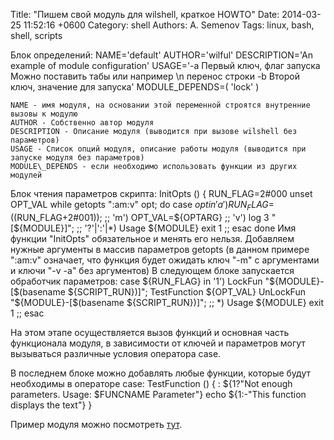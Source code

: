 Title: "Пишем свой модуль для wilshell, краткое HOWTO"
Date: 2014-03-25 11:52:16 +0600
Category: shell
Authors: A. Semenov
Tags: linux, bash, shell, scripts

<!--more-->

Блок определений:
NAME='default'
AUTHOR='wilful'
DESCRIPTION='An example of module configuration'
USAGE='-a  Первый ключ, флаг запуска
Можно поставить 
    табы или например \n перенос строки
-b  Второй ключ, значение для запуска'
MODULE_DEPENDS=( 'lock' )

    NAME - имя модуля, на основании этой переменной строятся внутренние вызовы к модулю
    AUTHOR - Собственно автор модуля
    DESCRIPTION - Описание модуля (выводится при вызове wilshell без параметров)
    USAGE - Список опций модуля, описание работы модуля (выводится при запуске модуля без параметров)
    MODULE\_DEPENDS - если необходимо использовать функции из других модулей


Блок чтения параметров скрипта:
InitOpts () {
    RUN_FLAG=2#000
    unset OPT_VAL
    while getopts ":am:v" opt; do
        case $opt in
            'a') 
                RUN_FLAG=$((RUN_FLAG+2#001));
            ;;
            'm') 
                OPT_VAL=${OPTARG}
            ;;
            'v') 
                log 3 "[${MODULE}]";
            ;;
            '?'|':'|*) 
                Usage ${MODULE}
                exit 1
            ;;
        esac
    done
Имя функции "InitOpts" обязательное и менять его нельзя. Добавляем нужные аргументы в массив параметров getopts (в данном примере ":am:v" означает, что функция будет ожидать ключ "-m" с аргументами и ключи "-v -a" без аргументов)
В следующем блоке запускается обработчик параметров:
    case ${RUN_FLAG} in
        '1')
            LockFun "${MODULE}-[$(basename ${SCRIPT_RUN})]";
            TestFunction ${OPT_VAL}
            UnLockFun "${MODULE}-[$(basename ${SCRIPT_RUN})]";
        ;;
        *)
            Usage ${MODULE}
            exit 1
        ;;
    esac

На этом этапе осуществляется вызов функций и основная часть функционала модуля, в зависимости от ключей и параметров могут вызываться различные условия оператора case.

В последнем блоке можно добавлять любые функции, которые будут необходимы в операторе case:
TestFunction () {
    : ${1?"Not enough parameters. Usage: $FUNCNAME Parameter"}
    echo ${1:-"This function displays the text"}
}

Пример модуля можно посмотреть [тут][link01].

[link01]: https://github.com/wilful/root-shell/blob/master/usr/modules/default.module
